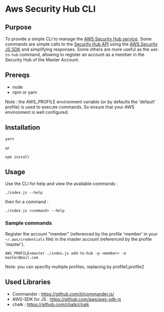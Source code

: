 # Aws Security Hub CLI

## Purpose

To provide a simple CLI to manage the [AWS Security Hub service](https://docs.aws.amazon.com/securityhub/latest/userguide/what-is-securityhub.html).
Some commands are simple calls to the [Security Hub API](https://docs.aws.amazon.com/securityhub/1.0/APIReference/Welcome.html) using the [AWS.Security JS SDK](https://docs.aws.amazon.com/AWSJavaScriptSDK/latest/AWS/SecurityHub.html) and simplifying responses. Some others are more useful as the `add-to-hub` command, allowing to register an account as a member in the Security Hub of the Master Account.

## Prereqs

- node
- npm or yarn

Note : the AWS_PROFILE environment variable (or by defaults the 'default' profile) is used to execute commands. So ensure that your AWS environment is well configured.

## Installation

```
yarn
```
or
```
npm install
```

## Usage

Use the CLI for help and view the available commands :
```
./index.js --help
```
then for a command :
```
./index.js <command> --help
```

### Sample commands

Register the account "member" (referenced by the profile 'member' in your `~/.aws/credentials` file) in the master account (referenced by the profile 'master').

```
AWS_PROFILE=master ./index.js add-to-hub -p <member> -e master@mail.com
```

Note: you can specifiy multiple profiles, replacing <member> by profile1,profile2

## Used Libraries

- Commander : <https://github.com/tj/commander.js/>
- AWS-SDK for JS : <https://github.com/aws/aws-sdk-js>
- chalk : <https://github.com/chalk/chalk>
